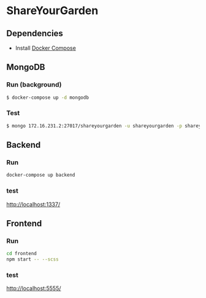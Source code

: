# ShareYourGarden

## Dependencies

- Install [Docker Compose](https://docs.docker.com/compose/install/)

## MongoDB

### Run (background)

```bash
$ docker-compose up -d mongodb
```

### Test

```bash
$ mongo 172.16.231.2:27017/shareyourgarden -u shareyourgarden -p shareyourgarden
```

## Backend

### Run

```bash
docker-compose up backend
```

### test

[http://localhost:1337/](http://localhost:1337/)

## Frontend

### Run

```bash
cd frontend
npm start -- --scss
```

### test

[http://localhost:5555/](http://localhost:5555/)
